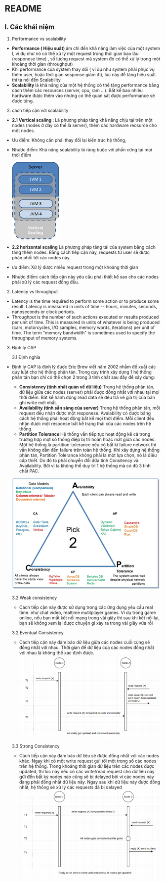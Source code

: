 # README
## I. Các khái niệm
1. Performance vs scalability
- <b>Performance ( Hiệu suất) </b> ám chỉ đến khả năng làm việc của một system I, ví dụ như nó có thể xử lý một request trong thời gian bao lâu (responese time) , số lượng request mà system đó có thể xử lý trong một khoảng thời gian (throughput)
-  Khi performance của system thay đổi ( ví dụ như system phải phục vụ thêm user, hoặc thời gian sesponse giảm đi), lúc này để tăng hiệu suất  thì ta nói đến Scalability.
- <b>Scalability </b> là khả năng của một hệ thống có thể tăng performance bằng cách thêm các resources (server, cpu, ram  ...). Bất kể bao nhiêu hardware được thêm vào nhưng có thể quan sát được performance sẽ được tăng.

 2. cách tiếp cận với scalability

- <b>2.1 Vertical scaling : </b> Là phương pháp tăng khả năng chịu tại trên một nodes (nodes ở đây có thể là server), thêm các hardware reosurce cho một nodes. 
-   Ưu điểm: Không cần phải thay đổi lại kiến trúc hệ thống, 
-  Nhược điểm: Khả năng scalability bị ràng buộc với phần cứng tại mọi thời điểm

    ![image](images/verticalscaling.png)

- <b> 2.2 horizontal scaling</b> Là phương pháp tăng tải của system bằng cách tăng thêm nodes. Bằng cách tiếp cận này, requests từ user sẽ được phân phối tới các nodes này. 
- ưu điểm: Xử lý được nhiều request trong một khoảng thời gian 
- Nhược điểm: cách tiếp cận này yêu cầu phải thiết kế sao cho các nodes phải xử lý các request đồng đều.
2. Latency vs throughput
- Latency is the time required to perform some action or to produce some result. Latency is measured in units of time -- hours, minutes, seconds, nanoseconds or clock periods. 
- Throughput is the number of such actions executed or results produced per unit of time. This is measured in units of whatever is being produced (cars, motorcycles, I/O samples, memory words, iterations) per unit of time. The term "memory bandwidth" is sometimes used to specify the throughput of memory systems.
3. Định lý CAP

    3.1 Định nghĩa
- Định lý CAP là định lý được Eric Brew viết năm 2002 nhằm đề xuất các quy luật cho hệ thống phân tán. Trong quy trình xây dựng 1 hệ thống phân tán bạn chỉ có thể chọn 2 trong 3 tính chất sau đây để xây dựng:
    * <b>Consistency (tính nhất quán về dữ liệu)</b> Trong hệ thống phân tán, dữ liệu giữa các nodes (server) phải được đồng nhất với nhau tại mọi thời điểm. Bất kể hành động read data sẽ đều trả về gíá trị của bản ghi write mới nhất.
    * <b> Availability (tính sẵn sàng của server)</b> Trong hệ thống phân tán, mỗi request đều nhận được một responese. Avalability có được bằng cách hệ thống phải hoạt động bất kể mọi thời điểm. Mỗi client đều nhận được một response bất kể trạng thái của các nodes trên hệ thống. 
    * <b>Partition Tolerance </b> Hệ thống vẫn tiếp tục hoạt động kể cả trong trường hợp một số thông điệp bị trì hoãn hoặc mất giữa các nodes. Một hệ thống là partition-tolerance  nếu có bất kì failure network thì vẫn  không dẫn đến failure trên toàn hệ thống. Khi xây dựng hệ thống phân tán, Partition Tolerance không phải là một lựa chọn, nó là điều cấp thiết. Do đó ta phải chuyển đổi dữa tính Consitency và Availability. Bởi vì ta không thể duy trì 1 hệ thống mà có đủ 3 tính chất PAC.

    ![cap](images/cap.png)
    
    3.2 Weak consistency
    -  Cách tiếp cận này được sử dụng trong các ứng dụng yêu cầu real time. như chat video, realtime mutilplayer games. Ví dụ trong game online, nếu bạn mất kết nối mạng trong vài giây thì sau khi kết nối lại, bạn sẽ không xem lại được chuyện gì xảy ra trong vài giây vừa rồi 
     
    3.2 Eventual Consistency
    - Cách tiếp cận này đảm bảo dữ liệu giữa các nodes cuối cùng sẽ đồng nhất với nhau. Thời gian để dữ liệu của các nodes đồng nhất với nhau là không thể xác định được.
    ![even](images/enconsist.png)
    
    3.3 Strong Consistency
    - Cách tiếp cận này đảm bảo dữ liệu sẽ được đồng nhất với các nodes khác. Ngay khi có một write request gửi tới một trong số các nodes trên hệ thống. Trong khoảng thời gian dữ liệu trên các nodes được updated,  thì lúc này nếu có các write/read request cho dữ liệu này gửi đến bất kỳ nodes nào cũng sẽ bị delayed bời vì các nodes này đang phải đồng nhất dữ liệu này. Ngay sau khi dữ liệu này được đồng nhất, hệ thống sẽ xử lý các requests đã bị delayed
    ![strong](images/strongconsist.png)
